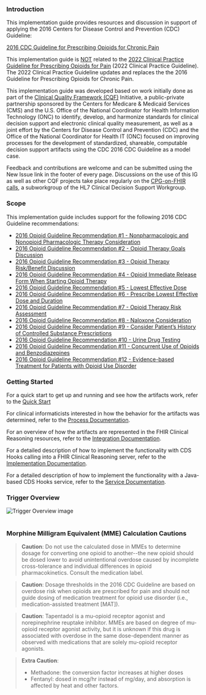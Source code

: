 ### Introduction

This implementation guide provides resources and discussion in support of applying the 2016 Centers
for Disease Control and Prevention (CDC) Guideline:

[2016 CDC Guideline for Prescribing Opioids for Chronic Pain](https://www.cdc.gov/mmwr/volumes/65/rr/rr6501e1.htm)

This implementation guide is <u>NOT</u> related to the <a href="https://www.cdc.gov/mmwr/volumes/71/rr/rr7103a1.htm">2022 Clinical Practice Guideline for Prescribing Opioids for Pain</a> (2022 Clinical Practice Guideline). The 2022 Clinical Practice Guideline updates and replaces the the 2016 Guideline for Prescribing Opioids for Chronic Pain.

This implementation guide was developed based on work initially done as part of the
<a href="https://confluence.hl7.org/display/CQIWC/Clinical+Quality+Framework">Clinical Quality Framework (CQF)</a>
Initiative, a public-private partnership sponsored by the Centers for Medicare &amp; Medicaid Services (CMS) and
the U.S. Office of the National Coordinator for Health Information Technology (ONC) to identify, develop, and harmonize
standards for clinical decision support and electronic clinical quality measurement, as well as a joint effort by
the Centers for Disease Control and Prevention (CDC) and the Office of the National Coordinator for Health IT (ONC)
focused on improving processes for the development of standardized, shareable, computable decision support artifacts
using the CDC 2016 CDC Guideline as a model case.

Feedback and contributions are welcome and can be submitted using the New Issue link in the footer of every page. Discussions on the
use of this IG as well as other CQF projects take place regularly on the <a href="https://confluence.hl7.org/display/CDS/CPGonFHIR">CPG-on-FHIR calls</a>, a subworkgroup of the HL7 Clinical Decision Support Workgroup.

### Scope

This implementation guide includes support for the following 2016 CDC Guideline recommendations:
* [2016 Opioid Guideline Recommendation #1 - Nonpharmacologic and Nonopioid Pharmacologic Therapy Consideration](recommendation-01.html)
* [2016 Opioid Guideline Recommendation #2 - Opioid Therapy Goals Discussion](recommendation-02.html)
* [2016 Opioid Guideline Recommendation #3 - Opioid Therapy Risk/Benefit Discussion](recommendation-03.html)
* [2016 Opioid Guideline Recommendation #4 - Opioid Immediate Release Form When Starting Opioid Therapy](recommendation-04-order-sign.html)
* [2016 Opioid Guideline Recommendation #5 - Lowest Effective Dose](recommendation-05.html)
* [2016 Opioid Guideline Recommendation #6 - Prescribe Lowest Effective Dose and Duration](recommendation-06.html)
* [2016 Opioid Guideline Recommendation #7 - Opioid Therapy Risk Assessment](recommendation-07.html)
* [2016 Opioid Guideline Recommendation #8 - Naloxone Consideration](recommendation-08.html)
* [2016 Opioid Guideline Recommendation #9 - Consider Patient’s History of Controlled Substance Prescriptions](recommendation-09.html)
* [2016 Opioid Guideline Recommendation #10 - Urine Drug Testing](recommendation-10-order-sign.html)
* [2016 Opioid Guideline Recommendation #11 - Concurrent Use of Opioids and Benzodiazepines](recommendation-11-order-select.html)
* [2016 Opioid Guideline Recommendation #12 - Evidence-based Treatment for Patients with Opioid Use Disorder](recommendation-12.html)  

### Getting Started

For a quick start to get up and running and see how the artifacts work, refer to the [Quick Start](quick-start.html)

For clinical informaticists interested in how the behavior for the artifacts was determined,
refer to the [Process Documentation](process-documentation.html).

For an overview of how the artifacts are represented in the FHIR Clinical Reasoning resources,
refer to the [Integration Documentation](integration-documentation.html).

For a detailed description of how to implement the functionality with CDS Hooks calling into a
FHIR Clinical Reasoning server, refer to the [Implementation Documentation](implementation-documentation.html).

For a detailed description of how to implement the functionality with a Java-based CDS Hooks
service, refer to the [Service Documentation](service-documentation.html).

### Trigger Overview
<div>
    <img src="assets/images/trigger-overview.png" alt="Trigger Overview image">
</div>
<br />

### Morphine Milligram Equivalent (MME) Calculation Cautions

> **Caution**: Do not use the calculated dose in MMEs to determine dosage for converting one opioid to another--the new opioid should be dosed lower to avoid unintentional overdose caused by incomplete cross-tolerance and individual differences in opioid pharmacokinetics. Consult the medication label.

> **Caution**: Dosage thresholds in the 2016 CDC Guideline are based on overdose risk when opioids are prescribed for pain and should not guide dosing of medication treatment for opioid use disorder (i.e., medication-assisted treatment [MAT]).

> **Caution**: Tapentadol is a mu-opioid receptor agonist and norepinephrine reuptake inhibitor. MMEs are based on degree of mu-opioid receptor agonist activity, but it is unknown if this drug is associated with overdose in the same dose-dependent manner as observed with medications that are solely mu-opioid receptor agonists.

> **Extra Caution**:
> * Methadone: the conversion factor increases at higher doses
> * Fentanyl: dosed in mcg/hr instead of mg/day, and absorption is affected by heat and other factors.
